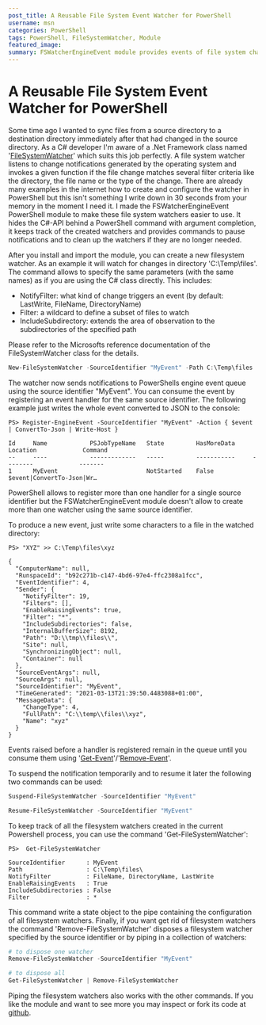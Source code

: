```yaml
---
post_title: A Reusable File System Event Watcher for PowerShell
username: msn
categories: PowerShell
tags: PowerShell, FileSystemWatcher, Module
featured_image: 
summary: FSWatcherEngineEvent module provides events of file system changes as powershell engine event
---
```


# A Reusable File System Event Watcher for PowerShell

Some time ago I wanted to sync files from a source directory to a destination directory immediately after that had changed in the source directory.
As a C# developer I'm aware of a .Net Framework class named '[FileSystemWatcher](/dotnetapi/system.io.filesystemwatcher)' which suits this job perfectly.
A file system watcher listens to change notifications generated by the operating system and invokes a given function if the file change matches several filter criteria like the directory, the file name or the type of the change.
There are already many examples in the internet how to create and configure the watcher in PowerShell but this isn't something I write down in 30 seconds from your memory in the moment I need it.
I made the FSWatcherEngineEvent PowerShell module to make these file system watchers easier to use.
It hides the C#-API behind a PowerShell command with argument completion, it keeps track of the created watchers and provides commands to pause notifications and to clean up the watchers if they are no longer needed.

After you install and import the module, you can create a new filesystem watcher.
As an example it will watch for changes in directory 'C:\Temp\files'.
The command allows to specify the same parameters (with the same names) as if you are using the C# class directly.
This includes:

- NotifyFilter: what kind of change triggers an event (by default: LastWrite, FileName, DirectoryName)
- Filter: a wildcard to define a subset of files to watch
- IncludeSubdirectory: extends the area of observation to the subdirectories of the specified path

Please refer to the Microsofts reference documentation of the FileSystemWatcher class for the details.

```powershell
New-FileSystemWatcher -SourceIdentifier "MyEvent" -Path C:\Temp\files
```

The watcher now sends notifications to PowerShells engine event queue using the source identifier "MyEvent".
You can consume the event by registering an event handler for the same source identifier.
The following example just writes the whole event converted to JSON to the console:

```powershell-console
PS> Register-EngineEvent -SourceIdentifier "MyEvent" -Action { $event | ConvertTo-Json | Write-Host }

Id     Name            PSJobTypeName   State         HasMoreData     Location             Command
--     ----            -------------   -----         -----------     --------             -------
1      MyEvent                         NotStarted    False                                $event|ConvertTo-Json|Wr…
```

PowerShell allows to register more than one handler for a single source identifier but the  FSWatcherEngineEvent module doesn't allow to create more than one watcher using the same source identifier.

To produce a new event, just write some characters to a file in the watched directory:

```powershell-console
PS> "XYZ" >> C:\Temp\files\xyz

{
  "ComputerName": null,
  "RunspaceId": "b92c271b-c147-4bd6-97e4-ffc2308a1fcc",
  "EventIdentifier": 4,
  "Sender": {
    "NotifyFilter": 19,
    "Filters": [],
    "EnableRaisingEvents": true,
    "Filter": "*",
    "IncludeSubdirectories": false,
    "InternalBufferSize": 8192,
    "Path": "D:\\tmp\\files\\",
    "Site": null,
    "SynchronizingObject": null,
    "Container": null
  },
  "SourceEventArgs": null,
  "SourceArgs": null,
  "SourceIdentifier": "MyEvent",
  "TimeGenerated": "2021-03-13T21:39:50.4483088+01:00",
  "MessageData": {
    "ChangeType": 4,
    "FullPath": "C:\\temp\\files\\xyz",
    "Name": "xyz"
  }
}
```

Events raised before a handler is registered remain in the queue until you consume them using '[Get-Event](xref:Microsoft.PowerShell.Utility.Get-Event)'/'[Remove-Event](xref:Microsoft.PowerShell.Utility.Remove-Event)'.

To suspend the notification temporarily and to resume it later the following two commands can be used:

```powershell
Suspend-FileSystemWatcher -SourceIdentifier "MyEvent"

Resume-FileSystemWatcher -SourceIdentifier "MyEvent"
```

To keep track of all the filesystem watchers created in the current Powershell process, you can use the command 'Get-FileSystemWatcher':

```powershell-console
PS>  Get-FileSystemWatcher

SourceIdentifier      : MyEvent
Path                  : C:\Temp\files\
NotifyFilter          : FileName, DirectoryName, LastWrite
EnableRaisingEvents   : True
IncludeSubdirectories : False
Filter                : *
```

This command write a state object to the pipe containing the configuration of all filesystem watchers.
Finally, if you want get rid of filesystem watchers the command 'Remove-FileSystemWatcher' disposes a filesystem watcher specified by the source identifier or by piping in a collection of watchers:

```powershell
# to dispose one watcher
Remove-FileSystemWatcher -SourceIdentifier "MyEvent"

# to dispose all 
Get-FileSystemWatcher | Remove-FileSystemWatcher
```

Piping the filesystem watchers also works with the other commands.
If you like the module and want to see more you may inspect or fork its code at [github](https://github.com/wgross/fswatcher-engine-event).
